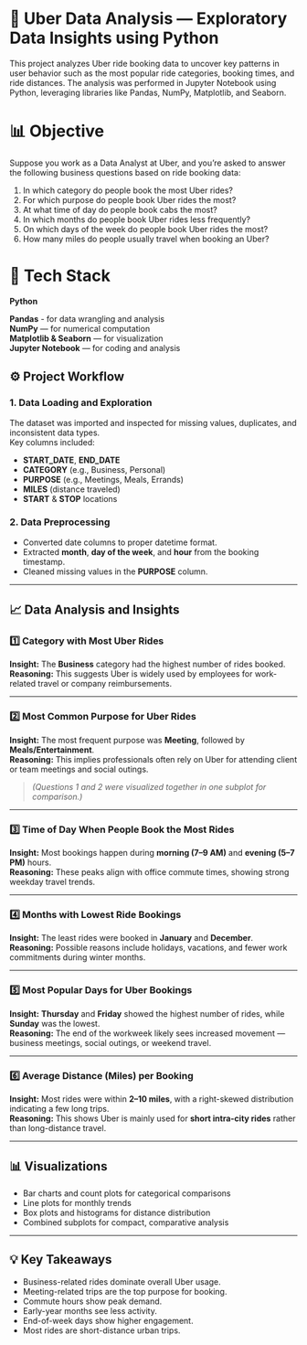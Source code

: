 # 🚗 Uber Data Analysis — Exploratory Data Insights using Python
This project analyzes Uber ride booking data to uncover key patterns in user behavior such as the most popular ride categories, booking times, and ride distances. The analysis was performed in Jupyter Notebook using Python, leveraging libraries like Pandas, NumPy, Matplotlib, and Seaborn.

# 📊 Objective
Suppose you work as a Data Analyst at Uber, and you’re asked to answer the following business questions based on ride booking data:

1. In which category do people book the most Uber rides?
2. For which purpose do people book Uber rides the most?
3. At what time of day do people book cabs the most?
4. In which months do people book Uber rides less frequently?
5. On which days of the week do people book Uber rides the most?
6. How many miles do people usually travel when booking an Uber?

# 🧰 Tech Stack
**Python**

**Pandas** - for data wrangling and analysis\
**NumPy** — for numerical computation\
**Matplotlib & Seaborn** — for visualization\
**Jupyter Notebook** — for coding and analysis

## ⚙️ Project Workflow

### 1. Data Loading and Exploration
The dataset was imported and inspected for missing values, duplicates, and inconsistent data types.  
Key columns included:
- **START_DATE**, **END_DATE**  
- **CATEGORY** (e.g., Business, Personal)  
- **PURPOSE** (e.g., Meetings, Meals, Errands)  
- **MILES** (distance traveled)  
- **START** & **STOP** locations  

### 2. Data Preprocessing
- Converted date columns to proper datetime format.  
- Extracted **month**, **day of the week**, and **hour** from the booking timestamp.  
- Cleaned missing values in the **PURPOSE** column.  

---

## 📈 Data Analysis and Insights

### 1️⃣ Category with Most Uber Rides
**Insight:** The **Business** category had the highest number of rides booked.  
**Reasoning:** This suggests Uber is widely used by employees for work-related travel or company reimbursements.  

---

### 2️⃣ Most Common Purpose for Uber Rides
**Insight:** The most frequent purpose was **Meeting**, followed by **Meals/Entertainment**.  
**Reasoning:** This implies professionals often rely on Uber for attending client or team meetings and social outings.  

> *(Questions 1 and 2 were visualized together in one subplot for comparison.)*

---

### 3️⃣ Time of Day When People Book the Most Rides
**Insight:** Most bookings happen during **morning (7–9 AM)** and **evening (5–7 PM)** hours.  
**Reasoning:** These peaks align with office commute times, showing strong weekday travel trends.  

---

### 4️⃣ Months with Lowest Ride Bookings
**Insight:** The least rides were booked in **January** and **December**.  
**Reasoning:** Possible reasons include holidays, vacations, and fewer work commitments during winter months.  

---

### 5️⃣ Most Popular Days for Uber Bookings
**Insight:** **Thursday** and **Friday** showed the highest number of rides, while **Sunday** was the lowest.  
**Reasoning:** The end of the workweek likely sees increased movement — business meetings, social outings, or weekend travel.  

---

### 6️⃣ Average Distance (Miles) per Booking
**Insight:** Most rides were within **2–10 miles**, with a right-skewed distribution indicating a few long trips.  
**Reasoning:** This shows Uber is mainly used for **short intra-city rides** rather than long-distance travel.  

---

## 📊 Visualizations

- Bar charts and count plots for categorical comparisons  
- Line plots for monthly trends  
- Box plots and histograms for distance distribution  
- Combined subplots for compact, comparative analysis  

---

## 💡 Key Takeaways

- Business-related rides dominate overall Uber usage.  
- Meeting-related trips are the top purpose for booking.  
- Commute hours show peak demand.  
- Early-year months see less activity.  
- End-of-week days show higher engagement.  
- Most rides are short-distance urban trips.  

